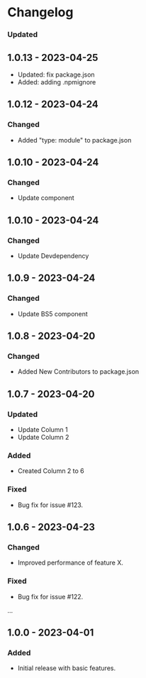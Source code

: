 # Changelog

### Updated

## 1.0.13 - 2023-04-25

- Updated: fix package.json
- Added: adding .npmignore

## 1.0.12 - 2023-04-24

### Changed

- Added "type: module" to package.json

## 1.0.10 - 2023-04-24

### Changed

- Update component

## 1.0.10 - 2023-04-24

### Changed

- Update Devdependency

## 1.0.9 - 2023-04-24

### Changed

- Update BS5 component

## 1.0.8 - 2023-04-20

### Changed

- Added New Contributors to package.json

## 1.0.7 - 2023-04-20

### Updated

- Update Column 1
- Update Column 2

### Added

- Created Column 2 to 6

### Fixed

- Bug fix for issue #123.

## 1.0.6 - 2023-04-23

### Changed

- Improved performance of feature X.

### Fixed

- Bug fix for issue #122.

...

## 1.0.0 - 2023-04-01

### Added

- Initial release with basic features.
